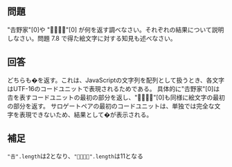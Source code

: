 ## 問題

"𠮷野家"[0]や "👨‍👨‍👧‍👧"[0] が何を返す調べなさい。それぞれの結果について説明しなさい。問題 7.8 で得た絵文字に対する知見も述べなさい。

## 回答

どちらも�を返す。これは、JavaScriptの文字列を配列として扱うとき、各文字はUTF-16のコードユニットで表現されるためである。
具体的に"𠮷野家"[0]は𠮷を表すコードユニットの最初の部分を返し、"👨‍👨‍👧‍👧"[0]も同様に絵文字の最初の部分を返す。
サロゲートペアの最初のコードユニットは、単独では完全な文字を表現できないため、結果として�が表示される。

## 補足

`"𠮷".length`は2となり、`"👨‍👨‍👧‍👧".length`は11となる
